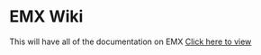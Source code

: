 # EMX Wiki
This will have all of the documentation on EMX
[Click here to view](https://github.com/nimolas/EMX-WIKI/wiki)
